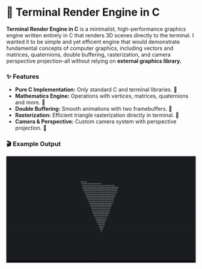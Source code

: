# 📌 Terminal Render Engine in C

**Terminal Render Engine in C** is a minimalist, high-performance graphics engine written entirely in C that renders 3D scenes directly to the terminal. I wanted it to be simple and yet efficent engine that would demonstrate fundamental concepts of computer graphics, including vectors and matrices, quaternions, double buffering, rasterization, and camera perspective projection-all without relying on **external graphics library.**

### ✨ Features

- **Pure C Implementation:** Only standard C and terminal libraries. 🚀
- **Mathematics Engine:** Operations with vertices, matrices, quaternions and more. 🚀
- **Double Buffering:** Smooth animations with two framebuffers. 🚀
- **Rasterization:** Efficient triangle rasterization directly in terminal. 🚀
- **Camera & Perspective:** Custom camera system with perspective projection. 🚀

### 🎬 Example Output
![Triangle Animation](media/triangle.gif)
